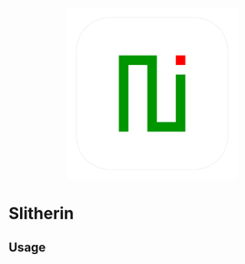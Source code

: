 <h3 align="center">
  <img src="assets/slitherin_icon_web.png" width="300">
</h3>

# Slitherin

## Usage
